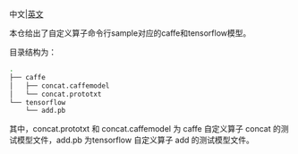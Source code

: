 中文|[英文](Readme.md)

本仓给出了自定义算子命令行sample对应的caffe和tensorflow模型。

目录结构为：

```bash
.
├── caffe
│   ├── concat.caffemodel
│   └── concat.prototxt
└── tensorflow
    └── add.pb
```

其中，concat.prototxt 和 concat.caffemodel 为 caffe 自定义算子 concat 的测试模型文件，add.pb 为tensorflow 自定义算子 add 的测试模型文件。